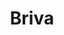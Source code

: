 ---
title: Briva
date: 
draft: false

# descripcion
description : Florcitas multicolores con piedra chata grande

materials: Plata 925

color: Plateado

dimensions: 0,8cm

code: 01-04-0144

type: "Aros"

categories: []

price: $2.940,00

# Images
# first image will be shown in the product page
images:
  # - image: "images/path_to_image"
  # La ubicacion de las imagenes es imagenes/Aros/Aros.Piedras/01-04-0144-briva
  - image: "./images/aros/piedras/01-04-0144-florcitas-multicolores-con-piedra-chata-grande_a.jpeg"
  - image: "./images/aros/piedras/01-04-0144-florcitas-multicolores-con-piedra-chata-grande_b.jpeg"
---